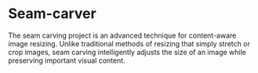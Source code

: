 # Seam-carver
The seam carving project is an advanced technique for content-aware image resizing. Unlike traditional methods of resizing that simply stretch or crop images, seam carving intelligently adjusts the size of an image while preserving important visual content. 
